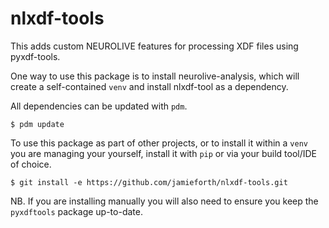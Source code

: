 # nlxdf-tools

This adds custom NEUROLIVE features for processing XDF files using
pyxdf-tools.

One way to use this package is to install neurolive-analysis, which
will create a self-contained `venv` and install nlxdf-tool as a
dependency.

All dependencies can be updated with `pdm`.

```
$ pdm update
```

To use this package as part of other projects, or to install it within
a `venv` you are managing your yourself, install it with `pip` or via
your build tool/IDE of choice.


```
$ git install -e https://github.com/jamieforth/nlxdf-tools.git
```

NB. If you are installing manually you will also need to ensure you
keep the `pyxdftools` package up-to-date.
